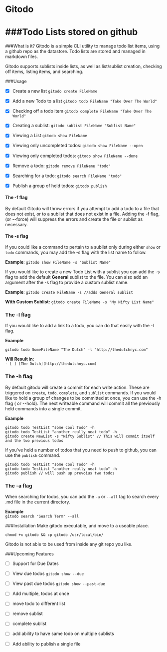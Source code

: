 # Gitodo
###Todo Lists stored on github
================

###What is it?
Gitodo is a simple CLI utility to manage todo list items, using a github repo as the datastore. Todo lists are stored and managed in markdown files.

Gitodo supports sublists inside lists, as well as list/sublist creation, checking off items, listing items, and searching.

###Usage

- [x] Create a new list
`gitodo create FileName`

- [X] Add a new Todo to a list
`gitodo todo FileName "Take Over The World"`

- [x] Checking off a todo item
`gitodo complete FileName "Take Over The World" `

- [x] Creating a sublist:
`gitodo sublist FileName "Sublist Name"`

- [x] Viewing a List
`gitodo show FileName`

- [x] Viewing only uncompleted todos:
`gitodo show FileName --open`

- [x] Viewing only completed todos:
`gitodo show FileName --done`

- [x] Remove a todo:
`gitodo remove FileName "todo"`

- [x] Searching for a todo: 
`gitodo search FileName "todo"`

- [x] Publish a group of held todos: 
`gitodo publish`

#### The -f flag
By default Gitodo will throw errors if you attempt to add a todo to a file that does not exist, or to a sublist that does not exist in a file. Adding the -f flag, (or --force) will suppress the errors and create the file or sublist as necessary.

#### The -s flag
If you could like a command to pertain to a sublist only during either `show` or `todo` commands, you may add the -s flag with the list name to follow.

**Example**: `gitodo show FileName -s "Sublist Name" `

If you would like to create a new Todo List with a sublist you can add the -s flag to add the default **General** sublist to the file. You can also add an argument after the -s flag to provide a custom sublist name.

**Example**: `gitodo create FileName -s //adds General sublist`

**With Custom Sublist:**  `gitodo create FileName -s "My Nifty List Name"`

### The -l flag
If you would like to add a link to a todo, you can do that easily with the -l flag. 

**Example**

```
gitodo todo SomeFileName "The Dutch" -l "http://thedutchnyc.com"
```
**Will Result in:**  
`- [ ] [The Dutch](http://thedutchnyc.com)`

### The -h flag
By default gitodo will create a commit for each write action. These are triggered on `create`, `todo`,  `complete`, and `sublist` commands. If you would like to hold a group of changes to be committed at once, you can use the -h flag ( or --hold). The next writeable command will commit all the previously held commands into a single commit.

**Example**

```
gitodo todo TestList "some cool Todo" -h
gitodo todo TestList "another really neat todo" -h
gitodo create NewList -s "Nifty Sublist" // This will commit itself and the two previous todos
```

If you've held a number of todos that you need to push to github, you can use the `publish` command.

```
gitodo todo TestList "some cool Todo" -h
gitodo todo TestList "another really neat todo" -h
gitodo publish // will push up prevoius two todos
``` 

### The -a flag
When searching for todos, you can add the `-a` or `--all` tag to search every .md file in the current directory. 

**Example**  
`gitodo search "Search Term" --all`

###Installation
Make gitodo executable, and move to a useable place.

```
chmod +x gitodo && cp gitodo /usr/local/bin/
```

Gitodo is not able to be used from inside any git repo you like.

###Upcoming Features

- [ ] Support for Due Dates

- [ ] View due todos
`gitodo show --due`

- [ ] View past due todos
`gitodo show --past-due`
- [ ] Add multiple, todos at once
- [ ] move todo to different list
- [ ] remove sublist
- [ ] complete sublist
- [ ] add ability to have same todo on multiple sublists
- [ ] Add ability to publish a single file
